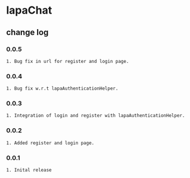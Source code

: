 # lapaChat

## change log

### 0.0.5

```
1. Bug fix in url for register and login page.
```

### 0.0.4

```
1. Bug fix w.r.t lapaAuthenticationHelper.
```

### 0.0.3

```
1. Integration of login and register with lapaAuthenticationHelper.
```

### 0.0.2

```
1. Added register and login page.
```

### 0.0.1

```
1. Inital release
```
